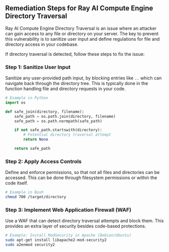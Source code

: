 

## Remediation Steps for Ray AI Compute Engine Directory Traversal

Ray AI Compute Engine Directory Traversal is an issue where an attacker can gain access to any file or directory on your server. The key to prevent this vulnerability is to sanitize user input and define regulations for file and directory access in your codebase.

If directory traversal is detected, follow these steps to fix the issue:

### Step 1: Sanitize User Input

Sanitize any user-provided path input, by blocking entries like `..` which can navigate back through the directory tree. This is typically done in the function handling file and directory requests in your code.

```python
# Example in Python
import os

def safe_join(directory, filename):
    safe_path = os.path.join(directory, filename)
    safe_path = os.path.normpath(safe_path)

    if not safe_path.startswith(directory):
        # Potential directory traversal attempt
        return None

    return safe_path
```

### Step 2: Apply Access Controls

Define and enforce permissions, so that not all files and directories can be accessed. This can be done through filesystem permissions or within the code itself.

```bash
# Example in Bash
chmod 700 /target/directory
```

### Step 3: Implement Web Application Firewall (WAF)

Use a WAF that can detect directory traversal attempts and block them. This provides an extra layer of security besides code-based protections.

```bash
# Example: Install ModSecurity in Apache (Debian/Ubuntu)
sudo apt-get install libapache2-mod-security2
sudo a2enmod security2
```
